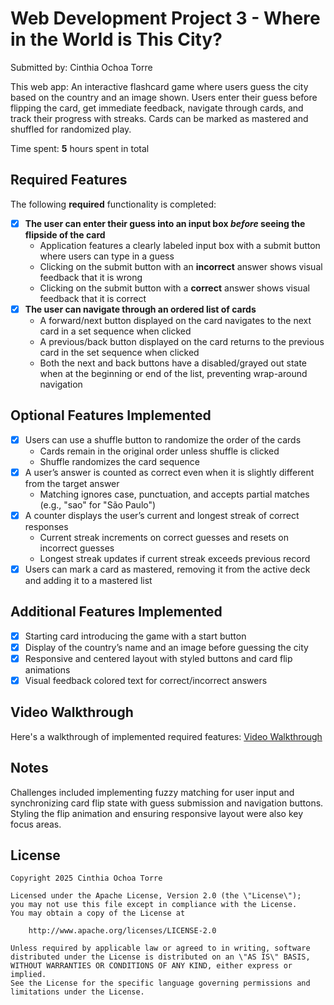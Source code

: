 # Web Development Project 3 - Where in the World is This City?

Submitted by: Cinthia Ochoa Torre

This web app: An interactive flashcard game where users guess the city based on the country and an image shown. Users enter their guess before flipping the card, get immediate feedback, navigate through cards, and track their progress with streaks. Cards can be marked as mastered and shuffled for randomized play.

Time spent: **5** hours spent in total

## Required Features

The following **required** functionality is completed:

- [x] **The user can enter their guess into an input box *before* seeing the flipside of the card**
  - Application features a clearly labeled input box with a submit button where users can type in a guess
  - Clicking on the submit button with an **incorrect** answer shows visual feedback that it is wrong 
  - Clicking on the submit button with a **correct** answer shows visual feedback that it is correct
- [x] **The user can navigate through an ordered list of cards**
  - A forward/next button displayed on the card navigates to the next card in a set sequence when clicked
  - A previous/back button displayed on the card returns to the previous card in the set sequence when clicked
  - Both the next and back buttons have a disabled/grayed out state when at the beginning or end of the list, preventing wrap-around navigation

## Optional Features Implemented

- [x] Users can use a shuffle button to randomize the order of the cards
  - Cards remain in the original order unless shuffle is clicked
  - Shuffle randomizes the card sequence
- [x] A user’s answer is counted as correct even when it is slightly different from the target answer
  - Matching ignores case, punctuation, and accepts partial matches (e.g., "sao" for "São Paulo")
- [x] A counter displays the user’s current and longest streak of correct responses
  - Current streak increments on correct guesses and resets on incorrect guesses
  - Longest streak updates if current streak exceeds previous record
- [x] Users can mark a card as mastered, removing it from the active deck and adding it to a mastered list

## Additional Features Implemented

- [x] Starting card introducing the game with a start button
- [x] Display of the country’s name and an image before guessing the city
- [x] Responsive and centered layout with styled buttons and card flip animations
- [x] Visual feedback colored text for correct/incorrect answers

## Video Walkthrough

Here's a walkthrough of implemented required features:
[Video Walkthrough](https://imgur.com/a/a7CrSbT.gif)


## Notes

Challenges included implementing fuzzy matching for user input and synchronizing card flip state with guess submission and navigation buttons. Styling the flip animation and ensuring responsive layout were also key focus areas.

## License

    Copyright 2025 Cinthia Ochoa Torre

    Licensed under the Apache License, Version 2.0 (the \"License\");
    you may not use this file except in compliance with the License.
    You may obtain a copy of the License at

        http://www.apache.org/licenses/LICENSE-2.0

    Unless required by applicable law or agreed to in writing, software
    distributed under the License is distributed on an \"AS IS\" BASIS,
    WITHOUT WARRANTIES OR CONDITIONS OF ANY KIND, either express or implied.
    See the License for the specific language governing permissions and
    limitations under the License.





